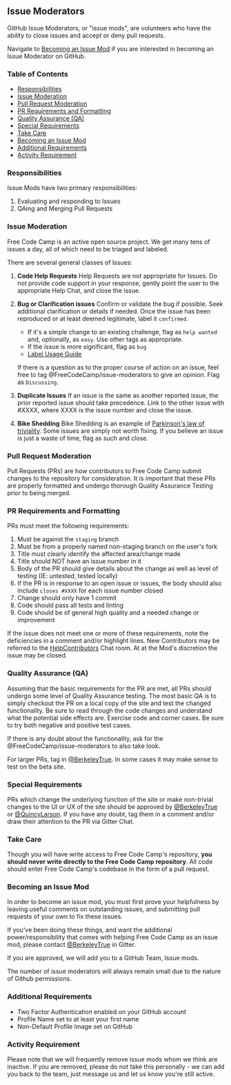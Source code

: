 ## Issue Moderators
GitHub Issue Moderators, or "issue mods", are volunteers who have the ability to close issues and accept or deny pull requests.

Navigate to [Becoming an Issue Mod](#becoming-an-issue-mod) if you are interested in becoming an Issue Moderator on GitHub.

### Table of Contents

- [Responsibilities](#responsibilities)
- [Issue Moderation](#issue-moderation)
- [Pull Request Moderation](#pull-request-moderation)
- [PR Requirements and Formatting](#pr-requirements-and-formatting)
- [Quality Assurance (QA)](#quality-assurance-qa)
- [Special Requirements](#special-requirements)
- [Take Care](#take-care)
- [Becoming an Issue Mod](#becoming-an-issue-mod)
- [Additional Requirements](#additional-requirements)
- [Activity Requirement](#activity-requirement)

### Responsibilities
Issue Mods have two primary responsibilities:

1. Evaluating and responding to Issues
2. QAing and Merging Pull Requests

### Issue Moderation
Free Code Camp is an active open source project.  We get many tens of issues a day, all of which need to be triaged and labeled.

There are several general classes of Issues:

1. **Code Help Requests**
Help Requests are not appropriate for Issues.  Do not provide code support in your response, gently point the user to the appropriate Help Chat, and close the issue.
2. **Bug or Clarification issues**
Confirm or validate the bug if possible.  Seek additional clarification or details if needed.  Once the issue has been reproduced or at least deemed legitimate, label it `confirmed`.
    * If it's a simple change to an existing challenge, flag as `help wanted` and, optionally, as `easy`.  Use other tags as appropriate.
    * If the issue is more significant, flag as `bug`
    * [Label Usage Guide](Select-Issues-for-Contributing-Using-Labels)

    If there is a question as to the proper course of action on an issue, feel free to tag @FreeCodeCamp/issue-moderators to give an opinion.  Flag as `Discussing`.
3. **Duplicate Issues**
If an issue is the same as another reported issue, the prior reported issue should take precedence.  Link to the other issue with #XXXX, where XXXX is the issue number and close the issue.
4. **Bike Shedding**
Bike Shedding is an example of [Parkinson's law of triviality](https://en.wikipedia.org/wiki/Parkinson%27s_law_of_triviality).  Some issues are simply not worth fixing.  If you believe an issue is just a waste of time, flag as such and close.

### Pull Request Moderation
Pull Requests (PRs) are how contributors to Free Code Camp submit changes to the repository for consideration.  It is important that these PRs are properly formatted and undergo thorough Quality Assurance Testing prior to being merged.

### PR Requirements and Formatting
PRs must meet the following requirements:

1. Must be against the `staging` branch
2. Must be from a properly named non-staging branch on the user's fork
3. Title must clearly identify the affected area/change made
4. Title should NOT have an issue number in it
5. Body of the PR should give details about the change as well as level of testing (IE: untested, tested locally)
6. If the PR is in response to an open issue or issues, the body should also include `closes #XXXX` for each issue number closed
7. Change should only have 1 commit
8. Code should pass all tests and linting
9. Code should be of general high quality and a needed change or improvement

If the issue does not meet one or more of these requirements, note the deficiencies in a comment and/or highlight lines.  New Contributors may be referred to the [HelpContributors](https://gitter.im/FreeCodeCamp/HelpContributors) Chat room.  At at the Mod's discretion the issue may be closed.

### Quality Assurance (QA)
Assuming that the basic requirements for the PR are met, all PRs should undergo some level of Quality Assurance testing.  The most basic QA is to simply checkout the PR on a local copy of the site and test the changed functionality.  Be sure to read through the code changes and understand what the potential side effects are. Exercise code and corner cases.  Be sure to try both negative and positive test cases.

If there is any doubt about the functionality, ask for the @FreeCodeCamp/issue-moderators to also take look.

For larger PRs, tag in [@BerkeleyTrue](https://gitter.im/berkeleytrue).  In some cases it may make sense to test on the beta site.

### Special Requirements
PRs which change the underlying function of the site or make non-trivial changes to the UI or UX of the site should be approved by [@BerkeleyTrue](https://gitter.im/berkeleytrue) or [@QuincyLarson](https://gitter.im/quincylarson).  If you have any doubt, tag them in a comment and/or draw their attention to the PR via Gitter Chat.

### Take Care
Though you will have write access to Free Code Camp's repository, **you should never write directly to the Free Code Camp repository**. All code should enter Free Code Camp's codebase in the form of a pull request.

### Becoming an Issue Mod
In order to become an issue mod, you must first prove your helpfulness by leaving useful comments on outstanding issues, and submitting pull requests of your own to fix these issues.

If you've been doing these things, and want the additional power/responsibility that comes with helping Free Code Camp as an issue mod, please contact [@BerkeleyTrue](https://gitter.im/berkeleytrue) in Gitter.

If you are approved, we will add you to a GitHub Team, Issue mods.

The number of issue moderators will always remain small due to the nature of Github permissions.

### Additional Requirements
* Two Factor Authentication enabled on your GitHub account
* Profile Name set to at least your first name
* Non-Default Profile Image set on GitHub

### Activity Requirement
Please note that we will frequently remove issue mods whom we think are inactive. If you are removed, please do not take this personally - we can add you back to the team, just message us and let us know you're still active.
